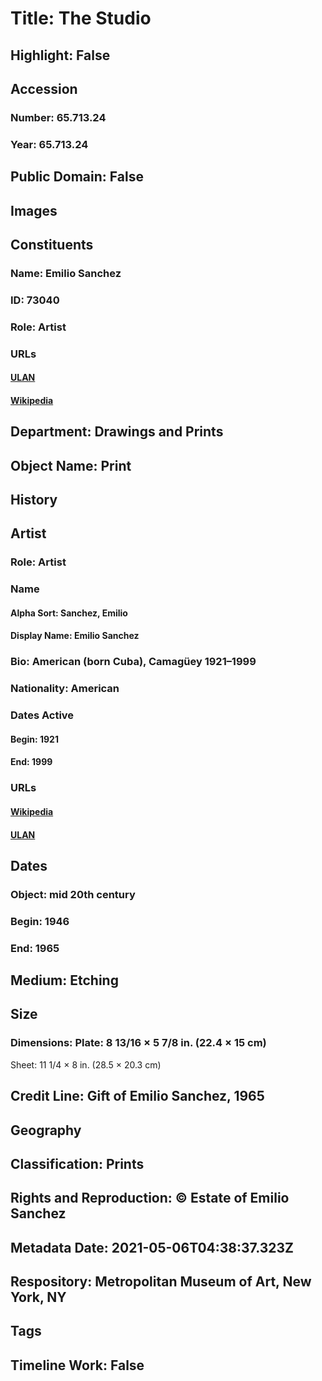 # Title: The Studio
## Highlight: False
## Accession
### Number: 65.713.24
### Year: 65.713.24
## Public Domain: False
## Images
## Constituents
### Name: Emilio Sanchez
### ID: 73040
### Role: Artist
### URLs
#### [ULAN](http://vocab.getty.edu/page/ulan/500042016)
#### [Wikipedia](https://www.wikidata.org/wiki/Q5371950)
## Department: Drawings and Prints
## Object Name: Print
## History
## Artist
### Role: Artist
### Name
#### Alpha Sort: Sanchez, Emilio
#### Display Name: Emilio Sanchez
### Bio: American (born Cuba), Camagüey 1921–1999
### Nationality: American
### Dates Active
#### Begin: 1921
#### End: 1999
### URLs
#### [Wikipedia](https://www.wikidata.org/wiki/Q5371950)
#### [ULAN](http://vocab.getty.edu/page/ulan/500042016)
## Dates
### Object: mid 20th century
### Begin: 1946
### End: 1965
## Medium: Etching
## Size
### Dimensions: Plate: 8 13/16 × 5 7/8 in. (22.4 × 15 cm)
Sheet: 11 1/4 × 8 in. (28.5 × 20.3 cm)
## Credit Line: Gift of Emilio Sanchez, 1965
## Geography
## Classification: Prints
## Rights and Reproduction: © Estate of Emilio Sanchez
## Metadata Date: 2021-05-06T04:38:37.323Z
## Respository: Metropolitan Museum of Art, New York, NY
## Tags
## Timeline Work: False